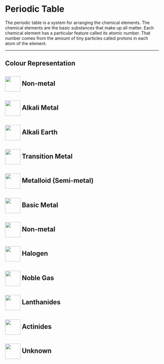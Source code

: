 # Periodic Table

The periodic table is a system for arranging the chemical elements.
The chemical elements are the basic substances that make up all matter.
Each chemical element has a particular feature called its atomic number.
That number comes from the amount of tiny particles called protons in each atom of the element.

---

## Colour Representation


<a href="#" target="blank"><img align="center" src="https://user-images.githubusercontent.com/85023604/160206043-a90708e5-e450-46dc-838f-19e21397ccd5.jpg" height="50" /></a> Non-metal
---
<a href="#" target="blank"><img align="center" src="https://user-images.githubusercontent.com/85023604/160206290-ba382bbf-cd8c-428e-a23f-c3315c56fa03.jpg" height="50" /></a> Alkali Metal
---
<a href="#" target="blank"><img align="center" src="https://user-images.githubusercontent.com/85023604/160206313-a38cb802-be62-47fe-b312-499731385bf2.jpg" height="50" /></a> Alkali Earth
---
<a href="#" target="blank"><img align="center" src="https://user-images.githubusercontent.com/85023604/160206474-c80bb8c7-791f-4622-b8a0-5877fa9efcfc.jpg" height="50" /></a> Transition Metal
---
<a href="#" target="blank"><img align="center" src="https://user-images.githubusercontent.com/85023604/160206495-20a3b598-2a8b-452e-9d81-f688d0cbde5b.jpg" height="50" /></a> Metalloid (Semi-metal)
---
<a href="#" target="blank"><img align="center" src="https://user-images.githubusercontent.com/85023604/160206556-ff3849a7-004f-495f-b825-5b5acc7bded2.jpg" height="50" /></a> Basic Metal
---
<a href="#" target="blank"><img align="center" src="https://user-images.githubusercontent.com/85023604/160206043-a90708e5-e450-46dc-838f-19e21397ccd5.jpg" height="50" /></a> Non-metal
---
<a href="#" target="blank"><img align="center" src="https://user-images.githubusercontent.com/85023604/160207461-07cbeda1-a99e-4bd4-9ce7-2e75f050cfce.jpg" height="50" /></a> Halogen
---
<a href="#" target="blank"><img align="center" src="https://user-images.githubusercontent.com/85023604/160206951-207a3ecf-97a2-47b5-86ee-a019a9ea6df3.jpg" height="50" /></a> Noble Gas
---
<a href="#" target="blank"><img align="center" src="https://user-images.githubusercontent.com/85023604/160207785-ec788a5d-f6b8-440a-9ce2-9bd6f510239c.jpg" height="50" /></a> Lanthanides
---
<a href="#" target="blank"><img align="center" src="https://user-images.githubusercontent.com/85023604/160207793-0f4aa910-586a-46bd-bb17-65b39c929c63.jpg" height="50" /></a> Actinides
---
<a href="#" target="blank"><img align="center" src="https://user-images.githubusercontent.com/85023604/160207808-335d073c-9220-41c2-b0c3-9cba6b9f6c19.jpg" height="50" /></a> Unknown
---


